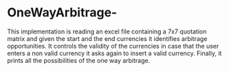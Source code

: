 # OneWayArbitrage-
This implementation is reading an excel file containing a 7x7 quotation matrix and given the start and the end currencies it identifies arbitrage opportunities.
It controls the validity of the currencies in case that the user enters a non valid currency it asks again to insert a valid currency.
Finally, it prints all the possibilities of the one way arbitrage.

